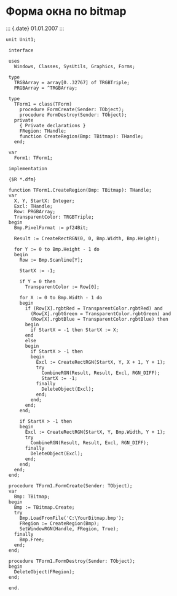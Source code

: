 Форма окна по bitmap
====================

::: {.date}
01.01.2007
:::

    unit Unit1;
     
     interface
     
     uses
       Windows, Classes, SysUtils, Graphics, Forms;
     
     type
       TRGBArray = array[0..32767] of TRGBTriple;
       PRGBArray = ^TRGBArray;
     
     type
       TForm1 = class(TForm)
         procedure FormCreate(Sender: TObject);
         procedure FormDestroy(Sender: TObject);
       private
         { Private declarations }
         FRegion: THandle;
         function CreateRegion(Bmp: TBitmap): THandle;
       end;
     
     var
       Form1: TForm1;
     
     implementation
     
     {$R *.dfm}
     
     function TForm1.CreateRegion(Bmp: TBitmap): THandle;
     var
       X, Y, StartX: Integer;
       Excl: THandle;
       Row: PRGBArray;
       TransparentColor: TRGBTriple;
     begin
       Bmp.PixelFormat := pf24Bit;
     
       Result := CreateRectRGN(0, 0, Bmp.Width, Bmp.Height);
     
       for Y := 0 to Bmp.Height - 1 do
       begin
         Row := Bmp.Scanline[Y];
     
         StartX := -1;
     
         if Y = 0 then
           TransparentColor := Row[0];
     
         for X := 0 to Bmp.Width - 1 do
         begin
           if (Row[X].rgbtRed = TransparentColor.rgbtRed) and
             (Row[X].rgbtGreen = TransparentColor.rgbtGreen) and
             (Row[X].rgbtBlue = TransparentColor.rgbtBlue) then
           begin
             if StartX = -1 then StartX := X;
           end
           else
           begin
             if StartX > -1 then
             begin
               Excl := CreateRectRGN(StartX, Y, X + 1, Y + 1);
               try
                 CombineRGN(Result, Result, Excl, RGN_DIFF);
                 StartX := -1;
               finally
                 DeleteObject(Excl);
               end;
             end;
           end;
         end;
     
         if StartX > -1 then
         begin
           Excl := CreateRectRGN(StartX, Y, Bmp.Width, Y + 1);
           try
             CombineRGN(Result, Result, Excl, RGN_DIFF);
           finally
             DeleteObject(Excl);
           end;
         end;
       end;
     end;
     
     procedure TForm1.FormCreate(Sender: TObject);
     var
       Bmp: TBitmap;
     begin
       Bmp := TBitmap.Create;
       try
         Bmp.LoadFromFile('C:\YourBitmap.bmp');
         FRegion := CreateRegion(Bmp);
         SetWindowRGN(Handle, FRegion, True);
       finally
         Bmp.Free;
       end;
     end;
     
     procedure TForm1.FormDestroy(Sender: TObject);
     begin
       DeleteObject(FRegion);
     end;
     
     end.
